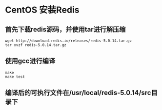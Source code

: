 # CentOS 安装Redis

## 首先下载redis源码，并使用tar进行解压缩

```shell
wget http://download.redis.io/releases/redis-5.0.14.tar.gz
tar xvzf redis-5.0.14.tar.gz
```

## 使用gcc进行编译

```shell
make
make test
```

## 编译后的可执行文件在/usr/local/redis-5.0.14/src目录下
